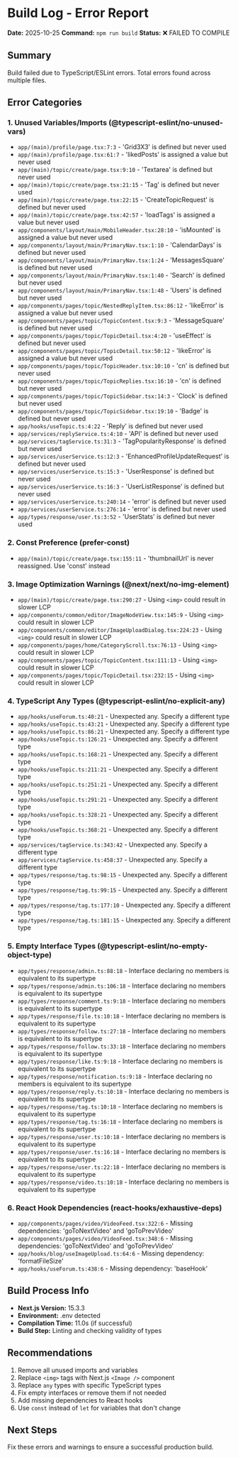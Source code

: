 # Build Log - Error Report

**Date:** 2025-10-25
**Command:** `npm run build`
**Status:** ❌ FAILED TO COMPILE

## Summary
Build failed due to TypeScript/ESLint errors. Total errors found across multiple files.

## Error Categories

### 1. Unused Variables/Imports (@typescript-eslint/no-unused-vars)
- `app/(main)/profile/page.tsx:7:3` - 'Grid3X3' is defined but never used
- `app/(main)/profile/page.tsx:61:7` - 'likedPosts' is assigned a value but never used
- `app/(main)/topic/create/page.tsx:9:10` - 'Textarea' is defined but never used
- `app/(main)/topic/create/page.tsx:21:15` - 'Tag' is defined but never used
- `app/(main)/topic/create/page.tsx:22:15` - 'CreateTopicRequest' is defined but never used
- `app/(main)/topic/create/page.tsx:42:57` - 'loadTags' is assigned a value but never used
- `app/components/layout/main/MobileHeader.tsx:28:10` - 'isMounted' is assigned a value but never used
- `app/components/layout/main/PrimaryNav.tsx:1:10` - 'CalendarDays' is defined but never used
- `app/components/layout/main/PrimaryNav.tsx:1:24` - 'MessagesSquare' is defined but never used
- `app/components/layout/main/PrimaryNav.tsx:1:40` - 'Search' is defined but never used
- `app/components/layout/main/PrimaryNav.tsx:1:48` - 'Users' is defined but never used
- `app/components/pages/topic/NestedReplyItem.tsx:86:12` - 'likeError' is assigned a value but never used
- `app/components/pages/topic/TopicContent.tsx:9:3` - 'MessageSquare' is defined but never used
- `app/components/pages/topic/TopicDetail.tsx:4:20` - 'useEffect' is defined but never used
- `app/components/pages/topic/TopicDetail.tsx:50:12` - 'likeError' is assigned a value but never used
- `app/components/pages/topic/TopicHeader.tsx:10:10` - 'cn' is defined but never used
- `app/components/pages/topic/TopicReplies.tsx:16:10` - 'cn' is defined but never used
- `app/components/pages/topic/TopicSidebar.tsx:14:3` - 'Clock' is defined but never used
- `app/components/pages/topic/TopicSidebar.tsx:19:10` - 'Badge' is defined but never used
- `app/hooks/useTopic.ts:4:22` - 'Reply' is defined but never used
- `app/services/replyService.ts:4:10` - 'API' is defined but never used
- `app/services/tagService.ts:31:3` - 'TagPopularityResponse' is defined but never used
- `app/services/userService.ts:12:3` - 'EnhancedProfileUpdateRequest' is defined but never used
- `app/services/userService.ts:15:3` - 'UserResponse' is defined but never used
- `app/services/userService.ts:16:3` - 'UserListResponse' is defined but never used
- `app/services/userService.ts:240:14` - 'error' is defined but never used
- `app/services/userService.ts:276:14` - 'error' is defined but never used
- `app/types/response/user.ts:3:52` - 'UserStats' is defined but never used

### 2. Const Preference (prefer-const)
- `app/(main)/topic/create/page.tsx:155:11` - 'thumbnailUrl' is never reassigned. Use 'const' instead

### 3. Image Optimization Warnings (@next/next/no-img-element)
- `app/(main)/topic/create/page.tsx:290:27` - Using `<img>` could result in slower LCP
- `app/components/common/editor/ImageNodeView.tsx:145:9` - Using `<img>` could result in slower LCP
- `app/components/common/editor/ImageUploadDialog.tsx:224:23` - Using `<img>` could result in slower LCP
- `app/components/pages/home/CategoryScroll.tsx:76:13` - Using `<img>` could result in slower LCP
- `app/components/pages/topic/TopicContent.tsx:111:13` - Using `<img>` could result in slower LCP
- `app/components/pages/topic/TopicDetail.tsx:232:15` - Using `<img>` could result in slower LCP

### 4. TypeScript Any Types (@typescript-eslint/no-explicit-any)
- `app/hooks/useForum.ts:40:21` - Unexpected any. Specify a different type
- `app/hooks/useTopic.ts:43:21` - Unexpected any. Specify a different type
- `app/hooks/useTopic.ts:86:21` - Unexpected any. Specify a different type
- `app/hooks/useTopic.ts:126:21` - Unexpected any. Specify a different type
- `app/hooks/useTopic.ts:168:21` - Unexpected any. Specify a different type
- `app/hooks/useTopic.ts:211:21` - Unexpected any. Specify a different type
- `app/hooks/useTopic.ts:251:21` - Unexpected any. Specify a different type
- `app/hooks/useTopic.ts:291:21` - Unexpected any. Specify a different type
- `app/hooks/useTopic.ts:328:21` - Unexpected any. Specify a different type
- `app/hooks/useTopic.ts:368:21` - Unexpected any. Specify a different type
- `app/services/tagService.ts:343:42` - Unexpected any. Specify a different type
- `app/services/tagService.ts:458:37` - Unexpected any. Specify a different type
- `app/types/response/tag.ts:98:15` - Unexpected any. Specify a different type
- `app/types/response/tag.ts:99:15` - Unexpected any. Specify a different type
- `app/types/response/tag.ts:177:10` - Unexpected any. Specify a different type
- `app/types/response/tag.ts:181:15` - Unexpected any. Specify a different type

### 5. Empty Interface Types (@typescript-eslint/no-empty-object-type)
- `app/types/response/admin.ts:88:18` - Interface declaring no members is equivalent to its supertype
- `app/types/response/admin.ts:106:18` - Interface declaring no members is equivalent to its supertype
- `app/types/response/comment.ts:9:18` - Interface declaring no members is equivalent to its supertype
- `app/types/response/file.ts:10:18` - Interface declaring no members is equivalent to its supertype
- `app/types/response/follow.ts:27:18` - Interface declaring no members is equivalent to its supertype
- `app/types/response/follow.ts:33:18` - Interface declaring no members is equivalent to its supertype
- `app/types/response/like.ts:9:18` - Interface declaring no members is equivalent to its supertype
- `app/types/response/notification.ts:9:18` - Interface declaring no members is equivalent to its supertype
- `app/types/response/reply.ts:10:18` - Interface declaring no members is equivalent to its supertype
- `app/types/response/tag.ts:10:18` - Interface declaring no members is equivalent to its supertype
- `app/types/response/tag.ts:16:18` - Interface declaring no members is equivalent to its supertype
- `app/types/response/user.ts:10:18` - Interface declaring no members is equivalent to its supertype
- `app/types/response/user.ts:16:18` - Interface declaring no members is equivalent to its supertype
- `app/types/response/user.ts:22:18` - Interface declaring no members is equivalent to its supertype
- `app/types/response/video.ts:10:18` - Interface declaring no members is equivalent to its supertype

### 6. React Hook Dependencies (react-hooks/exhaustive-deps)
- `app/components/pages/video/VideoFeed.tsx:322:6` - Missing dependencies: 'goToNextVideo' and 'goToPrevVideo'
- `app/components/pages/video/VideoFeed.tsx:348:6` - Missing dependencies: 'goToNextVideo' and 'goToPrevVideo'
- `app/hooks/blog/useImageUpload.ts:64:6` - Missing dependency: 'formatFileSize'
- `app/hooks/useForum.ts:438:6` - Missing dependency: 'baseHook'

## Build Process Info
- **Next.js Version:** 15.3.3
- **Environment:** .env detected
- **Compilation Time:** 11.0s (if successful)
- **Build Step:** Linting and checking validity of types

## Recommendations
1. Remove all unused imports and variables
2. Replace `<img>` tags with Next.js `<Image />` component
3. Replace `any` types with specific TypeScript types
4. Fix empty interfaces or remove them if not needed
5. Add missing dependencies to React hooks
6. Use `const` instead of `let` for variables that don't change

## Next Steps
Fix these errors and warnings to ensure a successful production build.